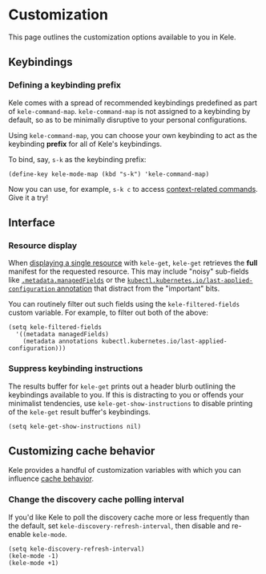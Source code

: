 # Customization

This page outlines the customization options available to you in Kele.

## Keybindings

### Defining a keybinding prefix

Kele comes with a spread of recommended keybindings predefined as part of
`kele-command-map`. `kele-command-map` is not assigned to a keybinding by
default, so as to be minimally disruptive to your personal configurations.

Using `kele-command-map`, you can choose your own keybinding to act as the
keybinding **prefix** for all of Kele's keybindings.

To bind, say, `s-k` as the keybinding prefix:

```emacs-lisp
(define-key kele-mode-map (kbd "s-k") 'kele-command-map)
```

Now you can use, for example, `s-k c` to access [context-related
commands](./usage.md#contexts). Give it a try!

## Interface

### Resource display

When [displaying a single resource](./usage.md#displaying-a-single-resource)
with `kele-get`, `kele-get` retrieves the **full** manifest for the requested
resource. This may include "noisy" sub-fields like
[`.metadata.managedFields`][managed-fields] or the
[`kubectl.kubernetes.io/last-applied-configuration`
annotation][last-applied-config] that distract from the "important" bits.

You can routinely filter out such fields using the `kele-filtered-fields` custom
variable. For example, to filter out both of the above:

```emacs-lisp
(setq kele-filtered-fields
  '((metadata managedFields)
    (metadata annotations kubectl.kubernetes.io/last-applied-configuration)))
```

### Suppress keybinding instructions

The results buffer for `kele-get` prints out a header blurb outlining the
keybindings available to you. If this is distracting to you or offends your
minimalist tendencies, use `kele-get-show-instructions` to disable printing of
the `kele-get` result buffer's keybindings.

```emacs-lisp
(setq kele-get-show-instructions nil)
```

## Customizing cache behavior

Kele provides a handful of customization variables with which you can influence [cache
behavior](../explanations/design.md#caches).

### Change the discovery cache polling interval

If you'd like Kele to poll the discovery cache more or less frequently than the default, set
`kele-discovery-refresh-interval`, then disable and re-enable `kele-mode`.

```emacs-lisp
(setq kele-discovery-refresh-interval)
(kele-mode -1)
(kele-mode +1)
```

[managed-fields]: https://kubernetes.io/docs/reference/using-api/server-side-apply/#field-management
[last-applied-config]: https://kubernetes.io/docs/tasks/manage-kubernetes-objects/declarative-config/#how-to-create-objects
